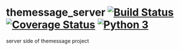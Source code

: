 # themessage_server [![Build Status](https://travis-ci.org/hyzhak/themessage_server.svg?branch=master)](https://travis-ci.org/hyzhak/themessage_server) [![Coverage Status](https://coveralls.io/repos/github/hyzhak/themessage_server/badge.svg?branch=master)](https://coveralls.io/github/hyzhak/themessage_server?branch=master) [![Python 3](https://pyup.io/repos/github/hyzhak/themessage_server/python-3-shield.svg)](https://pyup.io/repos/github/hyzhak/themessage_server/)
server side of themessage project
